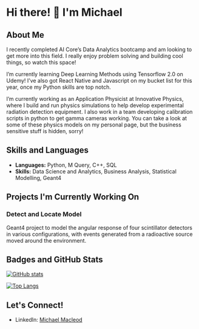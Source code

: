 <!--
**MichaelMacleod112/MichaelMacleod112** is a ✨ _special_ ✨ repository because its `README.md` (this file) appears on your GitHub profile.

Here are some ideas to get you started:

- 🔭 I’m currently working on my PL-300 Power BI certification
- 🌱 I’m currently learning Deep Learning Methods using Tensorflow 2.0 on Udemy!
- 👯 I’m looking to collaborate on ...
- 🤔 I’m looking for help with ...
- 💬 Ask me about ...
- 📫 How to reach me: ...
- 😄 Pronouns: ...
- ⚡ Fun fact: ...
-->


# Hi there! 👋 I'm Michael

## About Me
I recently completed AI Core’s Data Analytics bootcamp and am looking to get more into this field. I really enjoy problem solving and building cool things, so watch this space!

I’m currently learning Deep Learning Methods using Tensorflow 2.0 on Udemy! I’ve also got React Native and Javascript on my bucket list for this year, once my Python skills are top notch.

I’m currently working as an Application Physicist at Innovative Physics, where I build and run physics simulations to help develop experimental radiation detection equipment. I also work in a team developing calibration scripts in python to get gamma cameras working. You can take a look at some of these physics models on my personal page, but the business sensitive stuff is hidden, sorry!

## Skills and Languages
- **Languages:** Python, M Query, C++, SQL
- **Skills:** Data Science and Analytics, Business Analysis, Statistical Modelling, Geant4


## Projects I'm Currently Working On
### Detect and Locate Model
Geant4 project to model the angular response of four scintillator detectors in various configurations, with events generated from a radioactive source moved around the environment.


## Badges and GitHub Stats
[![GitHub stats](https://github-readme-stats.vercel.app/api?username=MichaelMacleod112&show_icons=true&theme=radical)](https://github.com/MichaelMacleod112)

[![Top Langs](https://github-readme-stats.vercel.app/api/top-langs/?username=MichaelMacleod112&layout=compact&theme=radical)](https://github.com/MichaelMacleod112)

## Let's Connect!
- LinkedIn: [Michael Macleod](https://www.linkedin.com/in/michael-macleod-943418161/)
